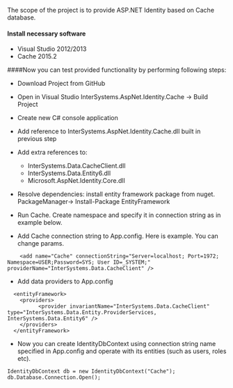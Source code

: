 The scope of the project is to provide ASP.NET Identity based on Cache database.

#### Install necessary software
- Visual Studio 2012/2013
- Cache 2015.2

####Now you can test provided functionality by performing following steps:
- Download Project from GitHub
- Open in Visual Studio InterSystems.AspNet.Identity.Cache -> Build Project 
- Create new C# console application
- Add reference to InterSystems.AspNet.Identity.Cache.dll built in previous step
- Add extra references to:
	- InterSystems.Data.CacheClient.dll
	- InterSystems.Data.Entity6.dll
	- Microsoft.AspNet.Identity.Core.dll
	
- Resolve dependencies: install entity framework package from nuget. PackageManager-> Install-Package EntityFramework
- Run Cache. Create namespace and specify it in connection string as in example below.
- Add Cache connection string to App.config. Here is example. You can change params. 
```
    <add name="Cache" connectionString="Server=localhost; Port=1972; Namespace=USER;Password=SYS; User ID=_SYSTEM;" providerName="InterSystems.Data.CacheClient" />
```
- Add data providers to App.config
```
  <entityFramework>
    <providers>
          <provider invariantName="InterSystems.Data.CacheClient" type="InterSystems.Data.Entity.ProviderServices, InterSystems.Data.Entity6" />
    </providers>
  </entityFramework>
```
- Now you can create IdentityDbContext using connection string name specified in App.config and operate with its entities (such as users, roles etc).
```
IdentityDbContext db = new IdentityDbContext("Cache");
db.Database.Connection.Open();
```
